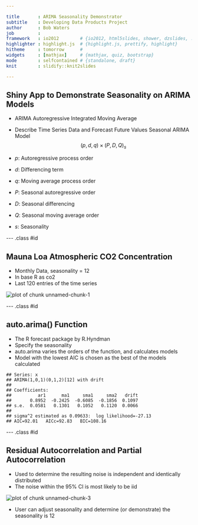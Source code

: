 ```yaml
---

title       : ARIMA Seasonality Demonstrator
subtitle    : Developing Data Products Project
author      : Bob Waters
job         : 
framework   : io2012        # {io2012, html5slides, shower, dzslides, ...}
highlighter : highlight.js  # {highlight.js, prettify, highlight}
hitheme     : tomorrow      # 
widgets     : [mathjax]     # {mathjax, quiz, bootstrap}
mode        : selfcontained # {standalone, draft}
knit        : slidify::knit2slides

---
```

 
## Shiny App to Demonstrate Seasonality on ARIMA Models
- ARIMA Autoregressive Integrated Moving Average
- Describe Time Series Data and Forecast Future Values
Seasonal ARIMA Model
$$(p,d,q)\times(P,D,Q)_s$$
- $p$: Autoregressive process order
- $d$: Differencing term
- $q$: Moving average process order

- $P$: Seasonal autoregressive order
- $D$: Seasonal differencing
- $Q$: Seasonal moving average order
- $s$: Seasonality

--- .class #id 
## Mauna Loa Atmospheric CO2 Concentration
- Monthly Data, seasonality = 12
- In base R as co2
- Last 120 entries of the time series

![plot of chunk unnamed-chunk-1](assets/fig/unnamed-chunk-1-1.png)


--- .class #id 

## auto.arima() Function
- The R forecast package by R.Hyndman
- Specify the seasonality
- auto.arima varies the orders of the function, and calculates models
- Model with the lowest AIC is chosen as the best of the models calculated

```
## Series: x 
## ARIMA(1,0,1)(0,1,2)[12] with drift         
## 
## Coefficients:
##          ar1      ma1     sma1     sma2   drift
##       0.8952  -0.2425  -0.6085  -0.1856  0.1097
## s.e.  0.0581   0.1301   0.1052   0.1120  0.0066
## 
## sigma^2 estimated as 0.09633:  log likelihood=-27.13
## AIC=92.01   AICc=92.83   BIC=108.16
```

--- .class #id
## Residual Autocorrelation and Partial Autocorrelation
- Used to determine the resulting noise is independent and identically distributed
- The noise within the 95% CI is most likely to be iid

![plot of chunk unnamed-chunk-3](assets/fig/unnamed-chunk-3-1.png)
- User can adjust seasonality and determine (or demonstrate) the seasonality is 12
